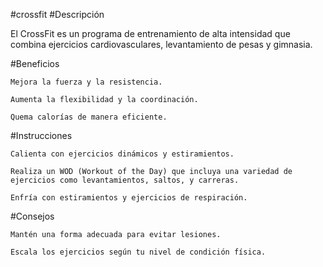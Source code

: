 #crossfit
#Descripción

El CrossFit es un programa de entrenamiento de alta intensidad que combina ejercicios cardiovasculares, levantamiento de pesas y gimnasia.

#Beneficios

    Mejora la fuerza y la resistencia.

    Aumenta la flexibilidad y la coordinación.

    Quema calorías de manera eficiente.
#Instrucciones

    Calienta con ejercicios dinámicos y estiramientos.

    Realiza un WOD (Workout of the Day) que incluya una variedad de ejercicios como levantamientos, saltos, y carreras.

    Enfría con estiramientos y ejercicios de respiración.
#Consejos

    Mantén una forma adecuada para evitar lesiones.

    Escala los ejercicios según tu nivel de condición física.
